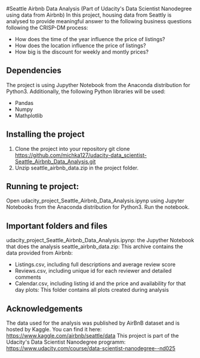 #Seattle Airbnb Data Analysis
(Part of Udacity's Data Scientist Nanodegree using data from Airbnb) In this project, housing data from Seattly is analysed to provide meaningful answer to the following business questions following the CRISP-DM process:
- How does the time of the year influence the price of listings?
- How does the location influence the price of listings?
- How big is the discount for weekly and montly prices?

## Dependencies
The project is using Jupyther Notebook from the Anaconda distribution for Python3.
Additionally, the following Python libraries will be used:
- Pandas
- Numpy
- Mathplotlib

## Installing the project
1. Clone the project into your repository
git clone https://github.com/michka127/udacity-data_scientist-Seattle_Airbnb_Data_Analysis.git
2. Unzip seattle_airbnb_data.zip in the project folder.

## Running te project:
Open udacity_project_Seattle_Airbnb_Data_Analysis.ipynp using Jupyter Notebooks from the Anaconda distribution for Python3.
Run the notebook.

## Important folders and files
udacity_project_Seattle_Airbnb_Data_Analysis.ipynp: the Jupyther Notebook that does the analysis
seattle_airbnb_data.zip: This archive contains the data provided from Airbnb:
- Listings.csv, including full descriptions and average review score
- Reviews.csv, including unique id for each reviewer and detailed comments
- Calendar.csv, including listing id and the price and availability for that day
plots: This folder contains all plots created during analysis

## Acknowledgements
The data used for the analysis was published by AirBnB dataset and is hosted by Kaggle. You can find it here: https://www.kaggle.com/airbnb/seattle/data
This project is part of the Udacity's Data Scientist Nanodegree programm: https://www.udacity.com/course/data-scientist-nanodegree--nd025